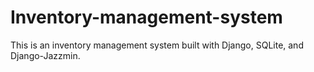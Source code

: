 # Inventory-management-system
This is an inventory management system built with Django, SQLite, and Django-Jazzmin. 
